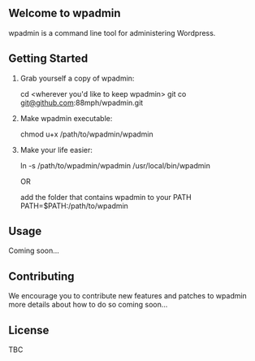 Welcome to wpadmin
------------------

wpadmin is a command line tool for administering Wordpress.


Getting Started
---------------

1. Grab yourself a copy of wpadmin:

    cd <wherever you'd like to keep wpadmin>
    git co git@github.com:88mph/wpadmin.git

2. Make wpadmin executable:

    chmod u+x /path/to/wpadmin/wpadmin

3. Make your life easier:

   ln -s /path/to/wpadmin/wpadmin /usr/local/bin/wpadmin

   OR
   
   add the folder that contains wpadmin to your PATH
   PATH=$PATH:/path/to/wpadmin
   
   
Usage
-----

Coming soon...

Contributing
------------

We encourage you to contribute new features and patches to wpadmin more details about how to do so coming soon...

License
-------

TBC